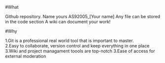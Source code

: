 #What

Github repository.  Name yours AS92005_[Your name]
Any file can be stored in the code section
A wiki can document your work!

#Why

1.Git is a professional real world tool that is important to master.  
2.Easy to collaborate, version control and keep everything in one place
3.Wiki and project managament toools are top-notch
3.Ease of access for external moderation



